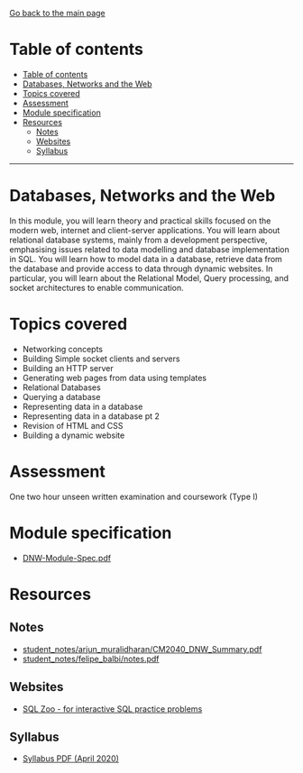 [Go back to the main page](../../../README.md)

# Table of contents

- [Table of contents](#table-of-contents)
- [Databases, Networks and the Web](#databases-networks-and-the-web)
- [Topics covered](#topics-covered)
- [Assessment](#assessment)
- [Module specification](#module-specification)
- [Resources](#resources)
  - [Notes](#notes)
  - [Websites](#websites)
  - [Syllabus](#syllabus)

---

# Databases, Networks and the Web

In this module, you will learn theory and practical skills focused
on the modern web, internet and client-server applications. You will
learn about relational database systems, mainly from a development
perspective, emphasising issues related to data modelling and
database implementation in SQL. You will learn how to model data in a
database, retrieve data from the database and provide access to data
through dynamic websites. In particular, you will learn about the
Relational Model, Query processing, and socket architectures to enable
communication.

# Topics covered

- Networking concepts
- Building Simple socket clients and servers
- Building an HTTP server
- Generating web pages from data using templates
- Relational Databases
- Querying a database
- Representing data in a database
- Representing data in a database pt 2
- Revision of HTML and CSS
- Building a dynamic website

# Assessment

One two hour unseen written examination and coursework (Type I)

# Module specification

- [DNW-Module-Spec.pdf](https://github.com/world-class/binary-assets/blob/master/modules/module_specification/CM2040_DNW-Module-Spec.pdf)

# Resources

## Notes

- [student_notes/arjun_muralidharan/CM2040_DNW_Summary.pdf](https://github.com/world-class/notes/tree/master/level_5/databases-networks-and-the-web/student_notes/arjun_muralidharan/CM2040_DNW_Summary.pdf)
- [student_notes/felipe_balbi/notes.pdf](https://github.com/world-class/notes/tree/master/level_5/databases-networks-and-the-web/student_notes/felipe_balbi/notes.pdf)

## Websites

- [SQL Zoo - for interactive SQL practice problems](https://sqlzoo.net/)

## Syllabus

- [Syllabus PDF (April 2020)](https://github.com/world-class/binary-assets/blob/master/modules/syllabi/Syllabus_CM2040_DNW.pdf)
